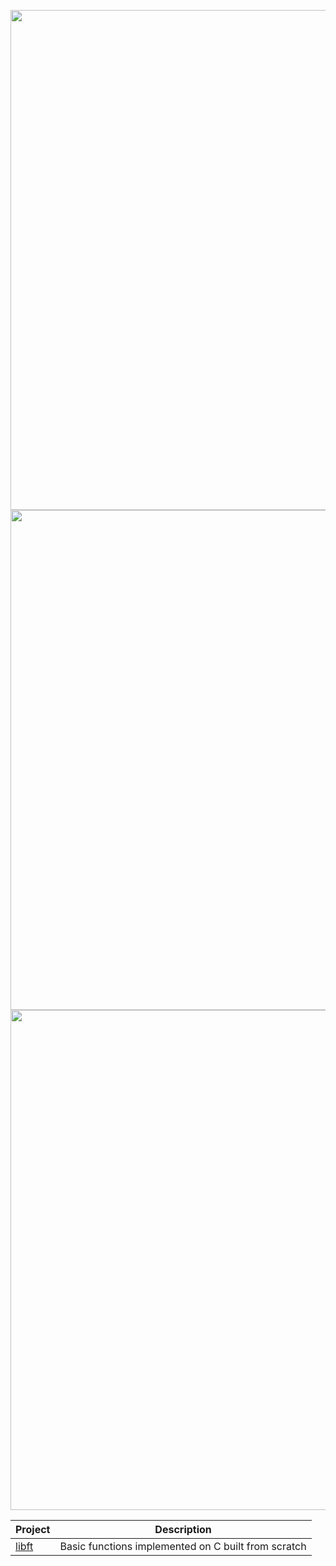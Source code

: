 <p align="center">
  <img width="800" src="https://badge42.herokuapp.com/api/stats/cmanzano?privacyEmail=true"/>
  
  <img width="800" src="https://1337-readme.vercel.app/api/profile?cursus=42cursus&dark=true&email=hide&login=cmanzano" align = "center"/>

  <img width="800" src="https://github-readme-stats.vercel.app/api/pin/?username=chriss1245&repo=42madrid&theme=vue-dark" align="center"/>
</p>

|**Project**|**Description**|
|------|------|
|[libft](https://github.com/chriss1245/libft)|Basic functions implemented on C built from scratch|
